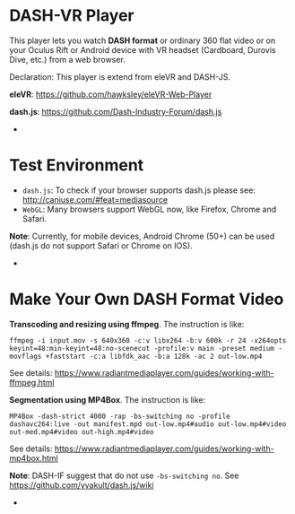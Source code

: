 DASH-VR Player
================
This player lets you watch **DASH format** or ordinary 360 flat video or on your Oculus Rift or Android device with VR headset (Cardboard, Durovis Dive, etc.) from a web browser. 

Declaration:
This player is extend from eleVR and DASH-JS.

**eleVR**: https://github.com/hawksley/eleVR-Web-Player

**dash.js**: https://github.com/Dash-Industry-Forum/dash.js

-

Test Environment 
================
- ```dash.js```: To check if your browser supports dash.js please see: http://caniuse.com/#feat=mediasource
- ```WebGL```: Many browsers support WebGL now, like Firefox, Chrome and Safari.

**Note**: Currently, for mobile devices, Android Chrome (50+) can be used (dash.js do not support Safari or Chrome on IOS). 
 

-

Make Your Own DASH Format Video
================

**Transcoding and resizing using ffmpeg**. The instruction is like:

```
ffmpeg -i input.mov -s 640x360 -c:v libx264 -b:v 600k -r 24 -x264opts keyint=48:min-keyint=48:no-scenecut -profile:v main -preset medium -movflags +faststart -c:a libfdk_aac -b:a 128k -ac 2 out-low.mp4
```

See details: https://www.radiantmediaplayer.com/guides/working-with-ffmpeg.html

**Segmentation using MP4Box**. The instruction is like:

```
MP4Box -dash-strict 4000 -rap -bs-switching no -profile dashavc264:live -out manifest.mpd out-low.mp4#audio out-low.mp4#video out-med.mp4#video out-high.mp4#video
```

See details: https://www.radiantmediaplayer.com/guides/working-with-mp4box.html

**Note**: DASH-IF suggest that do not use ```-bs-switching no```. See https://github.com/yyakult/dash.js/wiki


-



